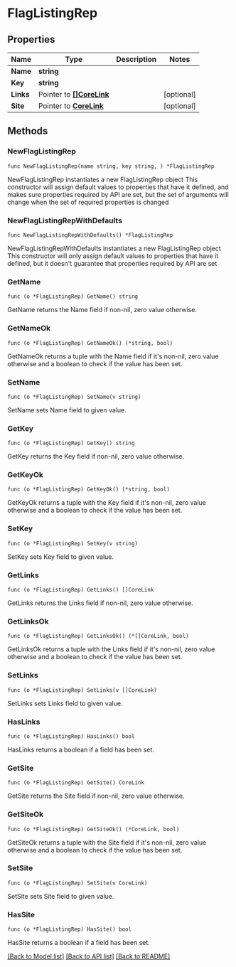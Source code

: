 # FlagListingRep

## Properties

Name | Type | Description | Notes
------------ | ------------- | ------------- | -------------
**Name** | **string** |  | 
**Key** | **string** |  | 
**Links** | Pointer to [**[]CoreLink**](CoreLink.md) |  | [optional] 
**Site** | Pointer to [**CoreLink**](CoreLink.md) |  | [optional] 

## Methods

### NewFlagListingRep

`func NewFlagListingRep(name string, key string, ) *FlagListingRep`

NewFlagListingRep instantiates a new FlagListingRep object
This constructor will assign default values to properties that have it defined,
and makes sure properties required by API are set, but the set of arguments
will change when the set of required properties is changed

### NewFlagListingRepWithDefaults

`func NewFlagListingRepWithDefaults() *FlagListingRep`

NewFlagListingRepWithDefaults instantiates a new FlagListingRep object
This constructor will only assign default values to properties that have it defined,
but it doesn't guarantee that properties required by API are set

### GetName

`func (o *FlagListingRep) GetName() string`

GetName returns the Name field if non-nil, zero value otherwise.

### GetNameOk

`func (o *FlagListingRep) GetNameOk() (*string, bool)`

GetNameOk returns a tuple with the Name field if it's non-nil, zero value otherwise
and a boolean to check if the value has been set.

### SetName

`func (o *FlagListingRep) SetName(v string)`

SetName sets Name field to given value.


### GetKey

`func (o *FlagListingRep) GetKey() string`

GetKey returns the Key field if non-nil, zero value otherwise.

### GetKeyOk

`func (o *FlagListingRep) GetKeyOk() (*string, bool)`

GetKeyOk returns a tuple with the Key field if it's non-nil, zero value otherwise
and a boolean to check if the value has been set.

### SetKey

`func (o *FlagListingRep) SetKey(v string)`

SetKey sets Key field to given value.


### GetLinks

`func (o *FlagListingRep) GetLinks() []CoreLink`

GetLinks returns the Links field if non-nil, zero value otherwise.

### GetLinksOk

`func (o *FlagListingRep) GetLinksOk() (*[]CoreLink, bool)`

GetLinksOk returns a tuple with the Links field if it's non-nil, zero value otherwise
and a boolean to check if the value has been set.

### SetLinks

`func (o *FlagListingRep) SetLinks(v []CoreLink)`

SetLinks sets Links field to given value.

### HasLinks

`func (o *FlagListingRep) HasLinks() bool`

HasLinks returns a boolean if a field has been set.

### GetSite

`func (o *FlagListingRep) GetSite() CoreLink`

GetSite returns the Site field if non-nil, zero value otherwise.

### GetSiteOk

`func (o *FlagListingRep) GetSiteOk() (*CoreLink, bool)`

GetSiteOk returns a tuple with the Site field if it's non-nil, zero value otherwise
and a boolean to check if the value has been set.

### SetSite

`func (o *FlagListingRep) SetSite(v CoreLink)`

SetSite sets Site field to given value.

### HasSite

`func (o *FlagListingRep) HasSite() bool`

HasSite returns a boolean if a field has been set.


[[Back to Model list]](../README.md#documentation-for-models) [[Back to API list]](../README.md#documentation-for-api-endpoints) [[Back to README]](../README.md)


